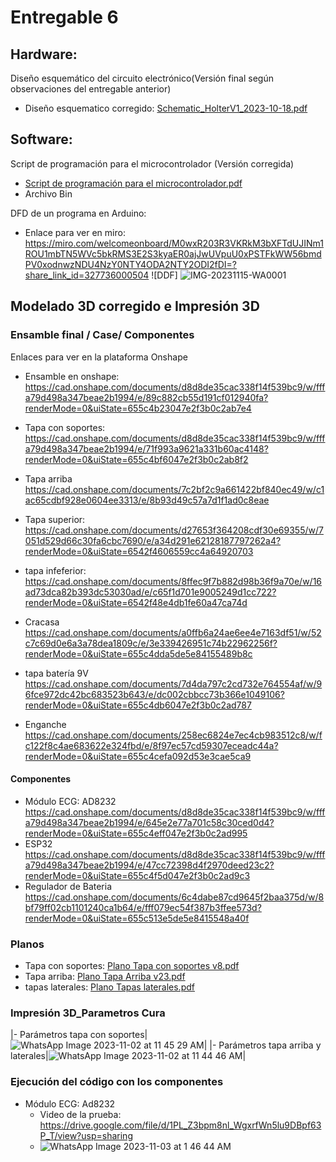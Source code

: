 # Entregable 6
## Hardware:
Diseño esquemático del circuito electrónico(Versión final según observaciones del entregable anterior)
- Diseño esquematico corregido: [Schematic_HolterV1_2023-10-18.pdf](https://github.com/Kusi12/Proyecto-Equipo-8/files/13250380/Schematic_HolterV1_2023-10-18.pdf)

## Software:
Script de programación para el microcontrolador (Versión corregida)
- [Script de programación para el microcontrolador.pdf](https://github.com/Kusi12/Proyecto-Equipo-8/files/13247868/Script.de.programacion.para.el.microcontrolador.pdf)
- Archivo Bin

DFD de un programa en Arduino:
- Enlace para ver en miro:
  https://miro.com/welcomeonboard/M0wxR203R3VKRkM3bXFTdUJINm1ROU1mbTN5WVc5bkRMS3E2S3kyaER0ajJwUVpuU0xPSTFkWW56bmdPV0xodnwzNDU4NzY0NTY4ODA2NTY2ODI2fDI=?share_link_id=327736000504
![DDF] ![IMG-20231115-WA0001](https://github.com/Kusi12/Proyecto-Equipo-8/assets/143300872/d0979545-c00c-4e9b-a41b-9dc253359b74)


## Modelado 3D corregido e Impresión 3D
### Ensamble final / Case/ Componentes
Enlaces para ver en la plataforma Onshape
- Ensamble en onshape:
    https://cad.onshape.com/documents/d8d8de35cac338f14f539bc9/w/fffa79d498a347beae2b1994/e/89c882cb55d191cf012940fa?renderMode=0&uiState=655c4b23047e2f3b0c2ab7e4
  
- Tapa con soportes:  
     https://cad.onshape.com/documents/d8d8de35cac338f14f539bc9/w/fffa79d498a347beae2b1994/e/71f993a9621a331b60ac4148?renderMode=0&uiState=655c4bf6047e2f3b0c2ab8f2
- Tapa arriba
      https://cad.onshape.com/documents/7c2bf2c9a661422bf840ec49/w/c1ac65cdbf928e0604ee3313/e/8b93d49c57a7d1f1ad0c8eae
- Tapa superior: 
    https://cad.onshape.com/documents/d27653f364208cdf30e69355/w/7051d529d66c30fa6cbc7690/e/a34d291e62128187797262a4?renderMode=0&uiState=6542f4606559cc4a64920703
- tapa infeferior: 
    https://cad.onshape.com/documents/8ffec9f7b882d98b36f9a70e/w/16ad73dca82b393dc53030ad/e/c65f1d701e9005249d1cc722?renderMode=0&uiState=6542f48e4db1fe60a47ca74d
- Cracasa
    https://cad.onshape.com/documents/a0ffb6a24ae6ee4e7163df51/w/52c7c69d0e6a3a78dea1809c/e/3e339426951c74b22962256f?renderMode=0&uiState=655c4dda5de5e84155489b8c
- tapa batería 9V
    https://cad.onshape.com/documents/7d4da797c2cd732e764554af/w/96fce972dc42bc683523b643/e/dc002cbbcc73b366e1049106?renderMode=0&uiState=655c4db6047e2f3b0c2ad787
- Enganche
    https://cad.onshape.com/documents/258ec6824e7ec4cb983512c8/w/fc122f8c4ae683622e324fbd/e/8f97ec57cd59307eceadc44a?renderMode=0&uiState=655c4cefa092d53e3cae5ca9
#### Componentes
- Módulo ECG: AD8232
      https://cad.onshape.com/documents/d8d8de35cac338f14f539bc9/w/fffa79d498a347beae2b1994/e/645e2e77a701c58c30ced0d4?renderMode=0&uiState=655c4eff047e2f3b0c2ad995
- ESP32
      https://cad.onshape.com/documents/d8d8de35cac338f14f539bc9/w/fffa79d498a347beae2b1994/e/47cc72398d4f2970deed23c2?renderMode=0&uiState=655c4f5d047e2f3b0c2ad9c3
- Regulador de Bateria
      https://cad.onshape.com/documents/6c4dabe87cd9645f2baa375d/w/8bf79ff02cb1101240ca1b64/e/fff079ec54f387b3ffee573d?renderMode=0&uiState=655c513e5de5e8415548a40f
### Planos
- Tapa con soportes:
  [Plano Tapa con soportes v8.pdf](https://github.com/Kusi12/Proyecto-Equipo-8/files/13247445/Plano.Tapa.con.soportes.v8.pdf)
- Tapa arriba:
  [Plano Tapa Arriba v23.pdf](https://github.com/Kusi12/Proyecto-Equipo-8/files/13247433/Plano.Tapa.Arriba.v23.pdf)
- tapas laterales:
  [Plano Tapas laterales.pdf](https://github.com/Kusi12/Proyecto-Equipo-8/files/13247456/Plano.Tapas.laterales.pdf)

  
### Impresión 3D_Parametros Cura
|- Parámetros tapa con soportes|![WhatsApp Image 2023-11-02 at 11 45 29 AM](https://github.com/Kusi12/Proyecto-Equipo-8/assets/143300872/4d0b7097-edde-4e85-aa09-8a7cd0c389ef)|
|- Parámetros tapa arriba y laterales|![WhatsApp Image 2023-11-02 at 11 44 46 AM](https://github.com/Kusi12/Proyecto-Equipo-8/assets/143300872/3dc2d5ef-5e48-479c-9a38-5f5071c8853c)|

### Ejecución del código con los componentes
 - Módulo ECG: Ad8232
    - Video de la prueba: https://drive.google.com/file/d/1PL_Z3bpm8nl_WgxrfWn5lu9DBpf63P_T/view?usp=sharing
   - ![WhatsApp Image 2023-11-03 at 1 46 44 AM](https://github.com/Kusi12/Proyecto-Equipo-8/assets/143300872/c1a2b42f-580e-45a0-b114-6616152451e4)
     
